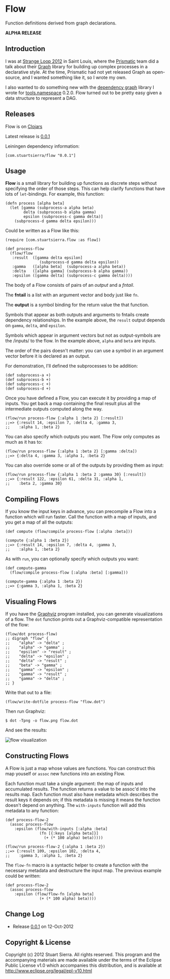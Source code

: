 # Flow

Function definitions derived from graph declarations.

**ALPHA RELEASE**


## Introduction ##

I was at [Strange Loop 2012] in Saint Louis, where the [Prismatic]
team did a talk about their [Graph] library for building up complex
processes in a declarative style. At the time, Prismatic had not yet
released Graph as open-source, and I wanted something like it, so I
wrote my own.

[Strange Loop 2012]: https://thestrangeloop.com/
[Prismatic]: http://getprismatic.com/
[Graph]: http://blog.getprismatic.com/blog/2012/10/1/prismatics-graph-at-strange-loop.html

I also wanted to do something new with the [dependency graph] library
I wrote for [tools.namespace] 0.2.0. Flow turned out to be pretty easy
given a data structure to represent a DAG.

[dependency graph]: https://github.com/clojure/tools.namespace/blob/tools.namespace-0.2.0/src/main/clojure/clojure/tools/namespace/dependency.clj
[tools.namespace]: https://github.com/clojure/tools.namespace


## Releases ## 

Flow is on [Clojars](https://clojars.org/com.stuartsierra/flow)

Latest release is [0.0.1](https://github.com/stuartsierra/flow/tree/flow-0.0.1)

Leiningen dependency information:

    [com.stuartsierra/flow "0.0.1"]


## Usage ##

**Flow** is a small library for building up functions as discrete steps without specifying the order of those steps. This can help clarify functions that have lots of `let`-bindings. For example, this function:

    (defn process [alpha beta]
      (let [gamma (subprocess-a alpha beta)
            delta (subprocess-b alpha gamma)
            epsilon (subprocess-c gamma delta)]
        (subprocess-d gamma delta epsilon)))

Could be written as a Flow like this:

    (require [com.stuartsierra.flow :as flow])

    (def process-flow
      (flow/flow
       :result  ([gamma delta epsilon]
                   (subprocess-d gamma delta epsilon))
       :gamma   ([alpha beta]  (subprocess-a alpha beta))
       :delta   ([alpha gamma] (subprocess-b alpha gamma))
       :epsilon ([gamma delta] (subprocess-c gamma delta))))
          
The body of a Flow consists of pairs of an *output* and a *fntail*.

The **fntail** is a list with an argument vector and body just like
`fn`.

The **output** is a symbol binding for the return value the that
function.

Symbols that appear as both outputs and arguments to fntails create
dependency relationships. In the example above, the `result` output
depends on `gamma`, `delta`, and `epsilon`.

Symbols which appear in argument vectors but not as output-symbols are
the /inputs/ to the flow. In the example above, `alpha` and `beta` are
inputs.

The order of the pairs doesn't matter: you can use a symbol in an
argument vector before it is declared as an output.

For demonstration, I'll defined the subprocesses to be addition:

    (def subprocess-a +)
    (def subprocess-b +)
    (def subprocess-c +)
    (def subprocess-d +)

Once you have defined a Flow, you can execute it by providing a map of
inputs. You get back a map containing the final result plus all the
intermediate outputs computed along the way.

    (flow/run process-flow {:alpha 1 :beta 2} [:result])
    ;;=> {:result 14, :epsilon 7, :delta 4, :gamma 3,
    ;;    :alpha 1, :beta 2}

You can also specify which outputs you want. The Flow only computes as
much as it has to:

    (flow/run process-flow {:alpha 1 :beta 2} [:gamma :delta])
    ;;=> {:delta 4, :gamma 3, :alpha 1, :beta 2}

You can also override some or all of the outputs by providing them as
input:

    (flow/run process-flow {:alpha 1 :beta 2 :gamma 30} [:result])
    ;;=> {:result 122, :epsilon 61, :delta 31, :alpha 1,
    ;;    :beta 2, :gamma 30}


## Compiling Flows ##

If you know the input keys in advance, you can precompile a Flow into
a function which will run faster. Call the function with a map of
inputs, and you get a map of all the outputs:

    (def compute (flow/compile process-flow [:alpha :beta]))

    (compute {:alpha 1 :beta 2})
    ;;=> {:result 14, :epsilon 7, :delta 4, :gamma 3,
    ;;    :alpha 1, :beta 2}

As with `run`, you can optionally specify which outputs you want:

    (def compute-gamma
      (flow/compile process-flow [:alpha :beta] [:gamma]))

    (compute-gamma {:alpha 1 :beta 2})
    ;;=> {:gamma 3, :alpha 1, :beta 2}


## Visualing Flows ##

If you have the [Graphviz] program installed, you can generate
visualizations of a flow. The `dot` function prints out a
Graphviz-compatible representation of the flow:

    (flow/dot process-flow)
    ;; digraph "flow" {
    ;;    "alpha" -> "delta" ;
    ;;    "alpha" -> "gamma" ;
    ;;    "epsilon" -> "result" ;
    ;;    "delta" -> "epsilon" ;
    ;;    "delta" -> "result" ;
    ;;    "beta" -> "gamma" ;
    ;;    "gamma" -> "epsilon" ;
    ;;    "gamma" -> "result" ;
    ;;    "gamma" -> "delta" ;
    ;; }

Write that out to a file:

    (flow/write-dotfile process-flow "flow.dot")

Then run Graphviz:

    $ dot -Tpng -o flow.png flow.dot

And see the results:

![flow visualization](https://raw.github.com/stuartsierra/flow/master/myflow.png)

[Graphviz]: http://www.graphviz.org/



## Constructing Flows ##

A Flow is just a map whose values are functions. You can construct
this map youself or `assoc` new functions into an existing Flow.

Each function must take a single argument: the map of inputs and
accumulated results. The function returns a value to be assoc'd into
the results map. Each function must also have metadata which describes
the result keys it depends on; if this metadata is missing it means
the function doesn't depend on anything. The `with-inputs` function
will add this metadata to any function:

    (def process-flow-2
      (assoc process-flow
        :epsilon (flow/with-inputs [:alpha :beta]
                   (fn [{:keys [alpha beta]}]
                     (+ (* 100 alpha) beta)))))

    (flow/run process-flow-2 {:alpha 1 :beta 2})
    ;;=> {:result 109, :epsilon 102, :delta 4,
    ;;    :gamma 3, :alpha 1, :beta 2}

The `flow-fn` macro is a syntactic helper to create a function with
the necessary metadata and destructure the input map. The previous
example could be written:

    (def process-flow-2
      (assoc process-flow
        :epsilon (flow/flow-fn [alpha beta]
                   (+ (* 100 alpha) beta))))


## Change Log ##

* Release [0.0.1](https://github.com/stuartsierra/flow/tree/flow-0.0.1) on 12-Oct-2012


## Copyright & License ##

Copyright (c) 2012 Stuart Sierra. All rights reserved. This program
and the accompanying materials are made available under the terms of
the Eclipse Public License v1.0 which accompanies this distribution,
and is available at http://www.eclipse.org/legal/epl-v10.html
